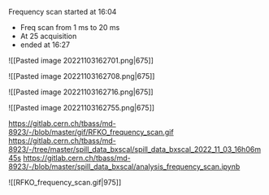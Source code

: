 Frequency scan started at 16:04
* Freq scan from 1 ms to 20 ms
* At 25 acquisition
* ended at 16:27

![[Pasted image 20221103162701.png|675]]

![[Pasted image 20221103162708.png|675]]

![[Pasted image 20221103162716.png|675]]

![[Pasted image 20221103162755.png|675]]

https://gitlab.cern.ch/tbass/md-8923/-/blob/master/gif/RFKO_frequency_scan.gif
https://gitlab.cern.ch/tbass/md-8923/-/tree/master/spill_data_bxscal/spill_data_bxscal_2022_11_03_16h06m45s
https://gitlab.cern.ch/tbass/md-8923/-/blob/master/spill_data_bxscal/analysis_frequency_scan.ipynb

![[RFKO_frequency_scan.gif|975]]